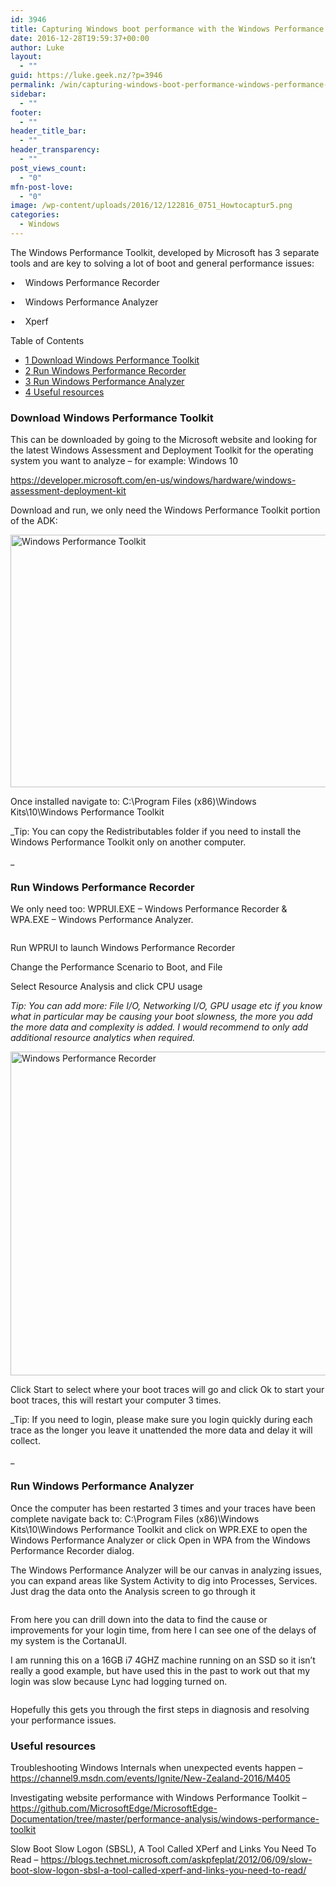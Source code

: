 ```yaml
---
id: 3946
title: Capturing Windows boot performance with the Windows Performance Toolkit
date: 2016-12-28T19:59:37+00:00
author: Luke
layout:
  - ""
guid: https://luke.geek.nz/?p=3946
permalink: /win/capturing-windows-boot-performance-windows-performance-toolkit/
sidebar:
  - ""
footer:
  - ""
header_title_bar:
  - ""
header_transparency:
  - ""
post_views_count:
  - "0"
mfn-post-love:
  - "0"
image: /wp-content/uploads/2016/12/122816_0751_Howtocaptur5.png
categories:
  - Windows
---
```

The Windows Performance Toolkit, developed by Microsoft has 3 separate tools and are key to solving a lot of boot and general performance issues:

•    Windows Performance Recorder

•    Windows Performance Analyzer

•    Xperf

<div id="toc_container" class="no_bullets">
  <p class="toc_title">
    Table of Contents
  </p>
  
  <ul class="toc_list">
    <li>
      <a href="#Download_Windows_Performance_Toolkit"><span class="toc_number toc_depth_1">1</span> Download Windows Performance Toolkit</a>
    </li>
    <li>
      <a href="#Run_Windows_Performance_Recorder"><span class="toc_number toc_depth_1">2</span> Run Windows Performance Recorder</a>
    </li>
    <li>
      <a href="#Run_Windows_Performance_Analyzer"><span class="toc_number toc_depth_1">3</span> Run Windows Performance Analyzer</a>
    </li>
    <li>
      <a href="#Useful_resources"><span class="toc_number toc_depth_1">4</span> Useful resources</a>
    </li>
  </ul>
</div>

### <span id="Download_Windows_Performance_Toolkit">Download Windows Performance Toolkit</span>

This can be downloaded by going to the Microsoft website and looking for the latest Windows Assessment and Deployment Toolkit for the operating system you want to analyze – for example: Windows 10

<a href="https://developer.microsoft.com/en-us/windows/hardware/windows-assessment-deployment-kit" target="_blank">https://developer.microsoft.com/en-us/windows/hardware/windows-assessment-deployment-kit</a>

Download and run, we only need the Windows Performance Toolkit portion of the ADK:

<img class="alignnone" src="https://i2.wp.com/luke.geek.nz/wp-content/uploads/2016/12/122816_0751_Howtocaptur1.png?resize=697%2C404&#038;ssl=1" alt="Windows Performance Toolkit" width="697" height="404" data-recalc-dims="1" />

Once installed navigate to: C:\Program Files (x86)\Windows Kits\10\Windows Performance Toolkit

_Tip: You can copy the Redistributables folder if you need to install the Windows Performance Toolkit only on another computer.
  
_ 

### <span id="Run_Windows_Performance_Recorder">Run Windows Performance Recorder</span>

We only need too: WPRUI.EXE – Windows Performance Recorder & WPA.EXE – Windows Performance Analyzer.

<img src="https://i0.wp.com/luke.geek.nz/wp-content/uploads/2016/12/122816_0751_Howtocaptur2.png?w=1500&#038;ssl=1" alt="" data-recalc-dims="1" />

Run WPRUI to launch Windows Performance Recorder

Change the Performance Scenario to Boot, and File

Select Resource Analysis and click CPU usage

_Tip: You can add more: File I/O, Networking I/O, GPU usage etc if you know what in particular may be causing your boot slowness, the more you add the more data and complexity is added. I would recommend to only add additional resource analytics when required._

<img class="alignnone" src="https://i0.wp.com/luke.geek.nz/wp-content/uploads/2016/12/122816_0751_Howtocaptur3.png?resize=659%2C518&#038;ssl=1" alt="Windows Performance Recorder" width="659" height="518" data-recalc-dims="1" />

Click Start to select where your boot traces will go and click Ok to start your boot traces, this will restart your computer 3 times.

_Tip: If you need to login, please make sure you login quickly during each trace as the longer you leave it unattended the more data and delay it will collect.
  
_ 

### <span id="Run_Windows_Performance_Analyzer">Run Windows Performance Analyzer</span>

Once the computer has been restarted 3 times and your traces have been complete navigate back to: C:\Program Files (x86)\Windows Kits\10\Windows Performance Toolkit and click on WPR.EXE to open the Windows Performance Analyzer or click Open in WPA from the Windows Performance Recorder dialog.

The Windows Performance Analyzer will be our canvas in analyzing issues, you can expand areas like System Activity to dig into Processes, Services. Just drag the data onto the Analysis screen to go through it

<img src="https://i1.wp.com/luke.geek.nz/wp-content/uploads/2016/12/122816_0751_Howtocaptur4.png?w=1500&#038;ssl=1" alt="" data-recalc-dims="1" />

From here you can drill down into the data to find the cause or improvements for your login time, from here I can see one of the delays of my system is the CortanaUI.

I am running this on a 16GB i7 4GHZ machine running on an SSD so it isn&#8217;t really a good example, but have used this in the past to work out that my login was slow because Lync had logging turned on.

<img src="https://i0.wp.com/luke.geek.nz/wp-content/uploads/2016/12/122816_0751_Howtocaptur5.png?w=1500&#038;ssl=1" alt="" data-recalc-dims="1" />

Hopefully this gets you through the first steps in diagnosis and resolving your performance issues.

### <span id="Useful_resources">Useful resources</span>

Troubleshooting Windows Internals when unexpected events happen &#8211; <a href="https://channel9.msdn.com/events/Ignite/New-Zealand-2016/M405" target="_blank">https://channel9.msdn.com/events/Ignite/New-Zealand-2016/M405</a>

Investigating website performance with Windows Performance Toolkit &#8211; <a href="https://github.com/MicrosoftEdge/MicrosoftEdge-Documentation/tree/master/performance-analysis/windows-performance-toolkit" target="_blank">https://github.com/MicrosoftEdge/MicrosoftEdge-Documentation/tree/master/performance-analysis/windows-performance-toolkit</a>

Slow Boot Slow Logon (SBSL), A Tool Called XPerf and Links You Need To Read &#8211; <a href="https://blogs.technet.microsoft.com/askpfeplat/2012/06/09/slow-boot-slow-logon-sbsl-a-tool-called-xperf-and-links-you-need-to-read/" target="_blank">https://blogs.technet.microsoft.com/askpfeplat/2012/06/09/slow-boot-slow-logon-sbsl-a-tool-called-xperf-and-links-you-need-to-read/</a>